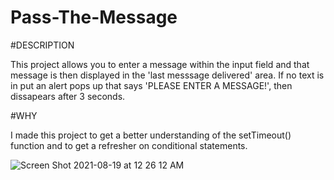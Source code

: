 # Pass-The-Message

#DESCRIPTION

This project allows you to enter a message within the input field and that message is then displayed in the 'last messsage delivered' area. If no text is in put an alert pops up that says 'PLEASE ENTER A MESSAGE!', then dissapears after 3 seconds. 

#WHY

I made this project to get a better understanding of the setTimeout() function and to get a refresher on conditional statements.

![Screen Shot 2021-08-19 at 12 26 12 AM](https://user-images.githubusercontent.com/84736245/130007682-de237da4-bbf8-4ed8-92c2-01d24ee6b446.png)


